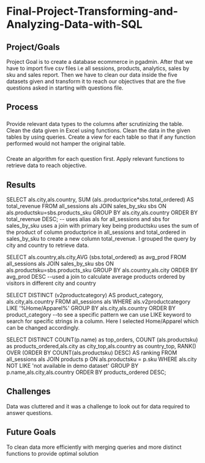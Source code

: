 # Final-Project-Transforming-and-Analyzing-Data-with-SQL

## Project/Goals
Project Goal is to create a database ecommerce in pgadmin. After that we have to import five csv files i.e all sessions, products, analytics, sales by sku and sales report. Then we have to clean our data inside the five datasets given and transform it to reach our objectives that are the five questions asked in starting with questions file.
## Process
### 
Provide relevant data types to the columns after scrutinizing the table.
Clean the data given in Excel using functions.
Clean the data in the given tables by using queries.
Create a view for each table so that if any function performed would not hamper the original table.


### 
Create an algorithm for each question first.
Apply relevant functions to retrieve data to reach objective.
## Results
SELECT als.city,als.country, SUM (als..productprice*sbs.total_ordered) AS total_revenue
FROM all_sessions als
JOIN sales_by_sku sbs
ON als.productsku=sbs.products_sku
GROUP BY als.city,als.country
ORDER BY total_revenue DESC;
-- uses alias als for all_sessions and sbs for sales_by_sku
uses a join with primary key being productsku
uses the sum of the product of column productprice in all_sessions and total_ordered in sales_by_sku to create a new column total_revenue.
I grouped the query by city and country to retrieve data.


 SELECT als.country,als.city,AVG (sbs.total_ordered) as avg_prod
FROM all_sessions als
JOIN sales_by_sku sbs
ON als.productsku=sbs.products_sku
GROUP BY als.country,als.city
ORDER BY avg_prod DESC
--used a join to calculate average products ordered by visitors in different city and country


SELECT DISTINCT (v2productcategory) AS product_category, als.city,als.country
FROM all_sessions als
WHERE als.v2productcategory LIKE '%Home/Apparel%'
GROUP BY als.city,als.country
ORDER BY product_category
--to see a specific pattern we can use LIKE keyword to search for specific strings in a column. Here I selected Home/Apparel which can be changed accordingly.




SELECT DISTINCT COUNT(p.name) as top_orders,
COUNT (als.productsku) as products_ordered,als.city as city_top,als.country as country_top,
RANK() OVER (ORDER BY COUNT(als.productsku) DESC) AS ranking
FROM all_sessions als
JOIN products p
ON als.productsku = p.sku
WHERE als.city NOT LIKE 'not available in demo dataset'
GROUP BY p.name,als.city,als.country
ORDER BY products_ordered DESC;

## Challenges 
Data was cluttered and it was a challenge to look out for data required to answer questions.

## Future Goals
To clean data more efficiently with merging queries and more distinct functions to provide optimal solution
